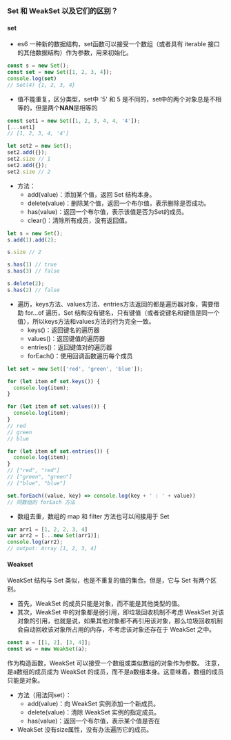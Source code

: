 ### Set 和 WeakSet 以及它们的区别？

#### set

* es6 一种新的数据结构，set函数可以接受一个数组（或者具有 iterable 接口的其他数据结构）作为参数，用来初始化。

```js
const s = new Set();
const set = new Set([1, 2, 3, 4]);
console.log(set)
// Set(4) {1, 2, 3, 4}
```

* 值不能重复，区分类型，set中 '5' 和 5 是不同的，set中的两个对象总是不相等的，但是两个**NAN**是相等的

```js
const set1 = new Set([1, 2, 3, 4, 4, '4']);
[...set1]
// [1, 2, 3, 4, '4']

let set2 = new Set();
set2.add({});
set2.size // 1
set2.add({});
set2.size // 2
```

* 方法：
	* add(value)：添加某个值，返回 Set 结构本身。
	* delete(value)：删除某个值，返回一个布尔值，表示删除是否成功。
	* has(value)：返回一个布尔值，表示该值是否为Set的成员。
	* clear()：清除所有成员，没有返回值。
	
```js
let s = new Set();
s.add(1).add(2);

s.size // 2

s.has(1) // true
s.has(3) // false

s.delete(2);
s.has(2) // false
```

* 遍历，keys方法、values方法、entries方法返回的都是遍历器对象，需要借助 for...of 遍历，Set 结构没有键名，只有键值（或者说键名和键值是同一个值），所以keys方法和values方法的行为完全一致。
	* keys()：返回键名的遍历器
	* values()：返回键值的遍历器
	* entries()：返回键值对的遍历器
	* forEach()：使用回调函数遍历每个成员

```js
let set = new Set(['red', 'green', 'blue']);

for (let item of set.keys()) {
  console.log(item);
}

for (let item of set.values()) {
  console.log(item);
}
// red
// green
// blue

for (let item of set.entries()) {
  console.log(item);
}
// ["red", "red"]
// ["green", "green"]
// ["blue", "blue"]

set.forEach((value, key) => console.log(key + ' : ' + value))
// 同数组的 forEach 方法
```

* 数组去重，数组的 map 和 filter 方法也可以间接用于 Set

```js
var arr1 = [1, 2, 2, 3, 4]
var arr2 = [...new Set(arr1)];
console.log(arr2);
// output: Array [1, 2, 3, 4]
```

#### Weakset

WeakSet 结构与 Set 类似，也是不重复的值的集合。但是，它与 Set 有两个区别。

* 首先，WeakSet 的成员只能是对象，而不能是其他类型的值。
* 其次，WeakSet 中的对象都是弱引用，即垃圾回收机制不考虑 WeakSet 对该对象的引用，也就是说，如果其他对象都不再引用该对象，那么垃圾回收机制会自动回收该对象所占用的内存，不考虑该对象还存在于 WeakSet 之中。

```js
const a = [[1, 2], [3, 4]];
const ws = new WeakSet(a);
```
作为构造函数，WeakSet 可以接受一个数组或类似数组的对象作为参数。
注意，是a数组的成员成为 WeakSet 的成员，而不是a数组本身。这意味着，数组的成员只能是对象。

* 方法（用法同set）：
	* add(value)：向 WeakSet 实例添加一个新成员。
	* delete(value)：清除 WeakSet 实例的指定成员。
	* has(value)：返回一个布尔值，表示某个值是否在 
* WeakSet 没有size属性，没有办法遍历它的成员。
